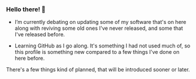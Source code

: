 ### Hello there! 👋

- I’m currently debating on updating some of my software that's on here along with reviving some old ones I've never released, and some that I've released before.

- Learning GitHub as I go along. It's something I had not used much of, so this profile is something new compared to a few things I've done on here before.

There's a few things kind of planned, that will be introduced sooner or later.

<!--
**Zanphar/Zanphar** is a ✨ _special_ ✨ repository because its `README.md` (this file) appears on your GitHub profile.

Here are some ideas to get you started:

- 🔭 I’m currently working on ...
- 🌱 I’m currently learning ...
- 👯 I’m looking to collaborate on ...
- 🤔 I’m looking for help with ...
- 💬 Ask me about ...
- 📫 How to reach me: ...
- 😄 Pronouns: ...
- ⚡ Fun fact: ...
-->

